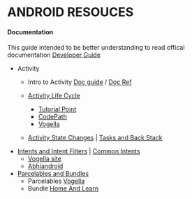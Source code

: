 # ANDROID RESOUCES
#### Documentation
 This guide intended to be better understanding to read offical documentation [Developer Guide](https://developer.android.com/)
* Activity
    - Intro to Activity [Doc guide](https://developer.android.com/guide/components/activities/intro-activities) / [Doc Ref](https://developer.android.com/reference/android/app/Activity)
    - [Activity Life Cycle](https://developer.android.com/guide/components/activities/activity-lifecycle)
        - [Tutorial Point](https://www.tutorialspoint.com/android/android_acitivities)
        - [CodePath](https://guides.codepath.com/android/Activity-Lifecycle)
        - [Vogella](https://www.vogella.com/tutorials/AndroidLifeCycle/article.html)
        
    - [Activity State Changes](https://developer.android.com/guide/components/activities/state-changes) | [Tasks and Back Stack](https://developer.android.com/guide/components/activities/tasks-and-back-stack)
* [Intents and Intent Filters](https://developer.android.com/guide/components/intents-filters) | [Common Intents](https://developer.android.com/guide/components/intents-common)
    - [Vogella site](https://www.vogella.com/tutorials/AndroidIntent/article.html)
    - [Abhiandroid](https://abhiandroid.com/programming/intent-in-android)
* [Parcelables and Bundles](https://developer.android.com/guide/components/activities/parcelables-and-bundles)
    - Parcelables [Vogella](https://www.vogella.com/tutorials/AndroidParcelable/article.html) 
    - Bundle [Home And Learn](https://www.homeandlearn.co.uk/android/android_bundles.html)
